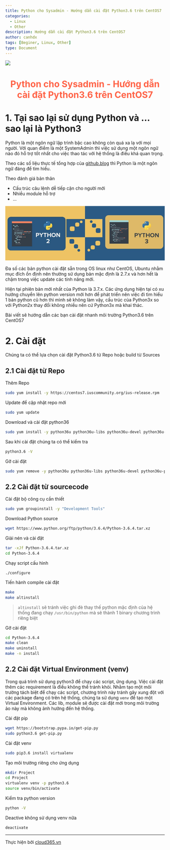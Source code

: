 ```yaml
---
title: Python cho Sysadmin - Hướng dẫn cài đặt Python3.6 trên CentOS7
categories:
  - Linux
  - Other
description: Hướng dẫn cài đặt Python3.6 trên CentOS7
author: canhdx
tags: [Beginer, Linux, Other]
type: Document
---
```

![](https://i.imgur.com/oNi9e15.png) 
<center><h1 style="color:Tomato;"><b>Python cho Sysadmin - Hướng dẫn cài đặt Python3.6 trên CentOS7</b></h1></center>

# 1. Tại sao lại sử dụng Python và ... sao lại là Python3

Python là một ngôn ngữ lập trình bậc cao không còn quá xa lạ với mọi người. Với quan điểm là một SystemAdmin thì việc sử dụng một ngôn ngữ nào đó hỗ trợ tốt nhất cho việc thao tác với hệ thống là điều khá quan trọng. 

Theo các số liệu thực tế tổng hợp của [github.blog](https://github.blog/2018-11-15-state-of-the-octoverse-top-programming-languages/) thì Python là một ngôn ngữ đáng để tìm hiểu.

Theo đánh giá bản thân 
- Cấu trúc câu lệnh dễ tiếp cận cho người mới
- Nhiều module hỗ trợ 
- ...

![](/images/img-python/python2-vs-python3.jpg)

Đa số các bản python cài đặt sẵn trong OS linux như CentOS, Ubuntu nhằm mục đích ổn định nên thường sử dụng bản mặc định là 2.7.x và hơn hết là chậm trong việc update các tính năng mới.

Hiện tại phiên bản mới nhất của Python là 3.7.x. Các ứng dụng hiện tại có xu hướng chuyển lên python version mới hơn để phát triển nên việc đi tìm hiểu 1 bản python cũ hơn thì mình sẽ không làm vậy, cấu trúc của Python3x so với Python2x thay đổi không nhiều nên cứ Python3x mà khai thác. 

Bài viết sẽ hướng dẫn các bạn cài đặt nhanh môi trường Python3.6 trên CentOS7

# 2. Cài đặt 
Chúng ta có thể lựa chọn cài đặt Python3.6 từ Repo hoặc build từ Sources

## 2.1 Cài đặt từ Repo

Thêm Repo 
```sh 
sudo yum install -y https://centos7.iuscommunity.org/ius-release.rpm
```

Update để cập nhật repo mới 
```sh 
sudo yum update
```

Download và cài đặt python36
```sh 
sudo yum install -y python36u python36u-libs python36u-devel python36u-pip
```

Sau khi cài đặt chúng ta có thể kiểm tra 
```sh 
python3.6 -V
```

Gỡ cài đặt 
```sh 
sudo yum remove -y python36u python36u-libs python36u-devel python36u-pip
```

## 2.2 Cài đặt từ sourcecode

Cài đặt bộ công cụ cần thiết
```sh 
sudo yum groupinstall -y "Development Tools"
```

Download Python source 
```sh 
wget https://www.python.org/ftp/python/3.6.4/Python-3.6.4.tar.xz
```

Giải nén và cài đặt 
```sh
tar -xJf Python-3.6.4.tar.xz
cd Python-3.6.4
```

Chạy script cấu hình
```
./configure
```

Tiến hành compile cài đặt 
```sh 
make 
make altinstall
```
> `altinstall` sẽ tránh việc ghi đè thay thế python mặc định của hệ thống đang chạy `/usr/bin/python` mà sẽ thành 1 binary chương trình riêng biệt 

Gỡ cài đặt 
```sh 
cd Python-3.6.4
make clean
make uninstall
make -n install
```

## 2.2 Cài đặt Virtual Environment (venv)

Trong quá trình sử dụng python3 để chạy các script, ứng dụng. Việc cài đặt thêm các requirement là điều không thể tránh khỏi. Nhằm tạo một môi trường tách biệt để chạy các script, chương trình này tránh gây xung đột với các package đang có trên hệ thống, chúng ta sử dụng `venv` để tạo một Virtual Environment. Các lib, module sẽ được cài đặt mới trong môi trường ảo này mà không ảnh hưởng đến hệ thống.

Cài đặt pip
```sh 
wget https://bootstrap.pypa.io/get-pip.py
sudo python3.6 get-pip.py
```

Cài đặt venv
```sh 
sudo pip3.6 install virtualenv
```

Tạo môi trường riêng cho ứng dụng 
```sh 
mkdir Project
cd Project
virtualenv venv -p python3.6
source venv/bin/activate
```

Kiểm tra python version 
```sh 
python -V
```

Deactive không sử dụng venv nữa
```sh
deactivate
```

---

Thực hiện bởi [cloud365.vn](https://cloud365.vn/)

